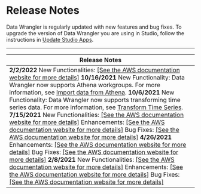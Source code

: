 # Release Notes<a name="data-wrangler-release-notes"></a>

Data Wrangler is regularly updated with new features and bug fixes\. To upgrade the version of Data Wrangler you are using in Studio, follow the instructions in [Update Studio Apps](studio-tasks-update-apps.md)\.


****  

| Release Notes | 
| --- | 
|  **2/2/2022** New Functionalities: [\[See the AWS documentation website for more details\]](http://docs.aws.amazon.com/sagemaker/latest/dg/data-wrangler-release-notes.html) **10/16/2021** New Functionality: Data Wrangler now supports Athena workgroups\. For more information, see [Import data from Athena](data-wrangler-import.md#data-wrangler-import-athena)\. **10/6/2021** New Functionality: Data Wrangler now supports transforming time series data\. For more information, see [Transform Time Series](data-wrangler-transform.md#data-wrangler-transform-time-series)\. **7/15/2021** New Functionalities: [\[See the AWS documentation website for more details\]](http://docs.aws.amazon.com/sagemaker/latest/dg/data-wrangler-release-notes.html) Enhancements: [\[See the AWS documentation website for more details\]](http://docs.aws.amazon.com/sagemaker/latest/dg/data-wrangler-release-notes.html)  Bug Fixes: [\[See the AWS documentation website for more details\]](http://docs.aws.amazon.com/sagemaker/latest/dg/data-wrangler-release-notes.html) **4/26/2021**  Enhancements: [\[See the AWS documentation website for more details\]](http://docs.aws.amazon.com/sagemaker/latest/dg/data-wrangler-release-notes.html) Bug Fixes: [\[See the AWS documentation website for more details\]](http://docs.aws.amazon.com/sagemaker/latest/dg/data-wrangler-release-notes.html) **2/8/2021**  New Functionalities: [\[See the AWS documentation website for more details\]](http://docs.aws.amazon.com/sagemaker/latest/dg/data-wrangler-release-notes.html) Enhancements: [\[See the AWS documentation website for more details\]](http://docs.aws.amazon.com/sagemaker/latest/dg/data-wrangler-release-notes.html) Bug Fixes: [\[See the AWS documentation website for more details\]](http://docs.aws.amazon.com/sagemaker/latest/dg/data-wrangler-release-notes.html)  | 